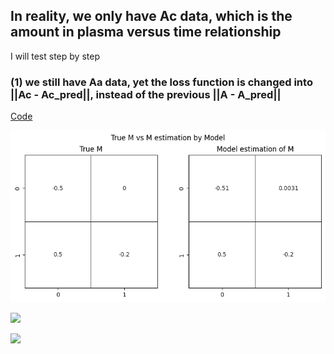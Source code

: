 ## In reality, we only have Ac data, which is the amount in plasma versus time relationship

I will test step by step

### (1) we still have Aa data, yet the loss function is changed into ||Ac - Ac_pred||, instead of the previous ||A - A_pred||

[Code](https://github.com/yingzibu/ODE/blob/main/experiment/PO/one_compartment/use_Aa_loss_Ac_only.ipynb)

![](Aa_yet_loss_Ac_only.png)

![](train_Ac_only.gif)

![](M_estimate_loss_Ac_only.gif)
